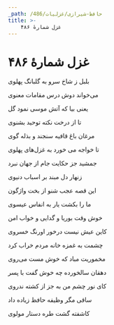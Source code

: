 ```yaml
---
_path: /حافظ-شیرازی/غزلیات/486
title: >-
    غزل شمارهٔ ۴۸۶
---
```

# غزل شمارهٔ ۴۸۶

<div class="b" id="bn1"><div class="m1"><p>بلبل ز شاخ سرو به گلبانگ پهلوی</p></div>
<div class="m2"><p>می‌خواند دوش درس مقامات معنوی</p></div></div>
<div class="b" id="bn2"><div class="m1"><p>یعنی بیا که آتش موسی نمود گل</p></div>
<div class="m2"><p>تا از درخت نکته توحید بشنوی</p></div></div>
<div class="b" id="bn3"><div class="m1"><p>مرغان باغ قافیه سنجند و بذله گوی</p></div>
<div class="m2"><p>تا خواجه می خورد به غزل‌های پهلوی</p></div></div>
<div class="b" id="bn4"><div class="m1"><p>جمشید جز حکایت جام از جهان نبرد</p></div>
<div class="m2"><p>زنهار دل مبند بر اسباب دنیوی</p></div></div>
<div class="b" id="bn5"><div class="m1"><p>این قصه عجب شنو از بخت واژگون</p></div>
<div class="m2"><p>ما را بکشت یار به انفاس عیسوی</p></div></div>
<div class="b" id="bn6"><div class="m1"><p>خوش وقت بوریا و گدایی و خواب امن</p></div>
<div class="m2"><p>کاین عیش نیست درخور اورنگ خسروی</p></div></div>
<div class="b" id="bn7"><div class="m1"><p>چشمت به غمزه خانه مردم خراب کرد</p></div>
<div class="m2"><p>مخموریت مباد که خوش مست می‌روی</p></div></div>
<div class="b" id="bn8"><div class="m1"><p>دهقان سالخورده چه خوش گفت با پسر</p></div>
<div class="m2"><p>کای نور چشم من به جز از کشته ندروی</p></div></div>
<div class="b" id="bn9"><div class="m1"><p>ساقی مگر وظیفه حافظ زیاده داد</p></div>
<div class="m2"><p>کاشفته گشت طره دستار مولوی</p></div></div>
